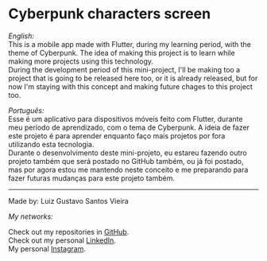 # Cyberpunk characters screen

_English:_  
This is a mobile app made with Flutter, during my learning period, with the theme of Cyberpunk. The idea of making this project is to learn while making more projects using this technology.  
During the development period of this mini-project, I'll be making too a project that is going to be released here too, or it is already released, but for now I'm staying with this concept and making future chages to this project too.


_Português:_  
Esse é um aplicativo para dispositivos móveis feito com Flutter, durante meu período de aprendizado, com o tema de Cyberpunk. A ideia de fazer este projeto é para aprender enquanto faço mais projetos por fora utilizando esta tecnologia.  
Durante o desenvolvimento deste mini-projeto, eu estareu fazendo outro projeto também que será postado no GitHub também, ou já foi postado, mas por agora estou me mantendo neste conceito e me preparando para fazer futuras mudanças para este projeto também.  

---

Made by: Luiz Gustavo Santos Vieira 

*My networks:*

Check out my repositories in [GitHub](https://github.com/LuizVieira11).  
Check out my personal [LinkedIn](https://www.linkedin.com/in/LuizVieira11).  
My personal [Instagram](https://www.instagram.com/luizsv11/).
